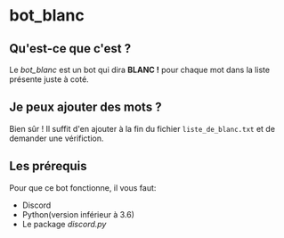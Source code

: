 # bot_blanc

## Qu'est-ce que c'est ?
Le *bot_blanc* est un bot qui dira **BLANC !** pour chaque mot dans la liste présente juste à coté.

## Je peux ajouter des mots ?
Bien sûr ! Il suffit d'en ajouter à la fin du fichier `liste_de_blanc.txt` et de demander une vérifiction.

## Les prérequis
Pour que ce bot fonctionne, il vous faut:
- Discord
- Python(version inférieur à 3.6)
- Le package *discord.py*
